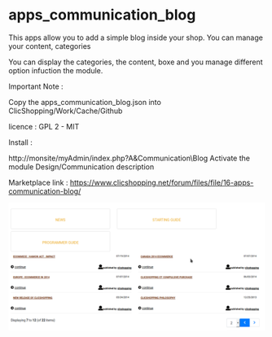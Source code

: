 # apps_communication_blog
This apps allow you to add a simple blog inside your shop. You can manage your content, categories

You can display the categories, the content, boxe and you manage different option infuction the module.

Important Note :

Copy the apps_communication_blog.json into ClicShopping/Work/Cache/Github

licence  : GPL 2 - MIT

Install : 

http://monsite/myAdmin/index.php?A&Communication\Blog
Activate the module Design/Communication description

Marketplace link : https://www.clicshopping.net/forum/files/file/16-apps-communication-blog/

![blog](https://github.com/ClicShoppingOfficialModulesV3/apps_communication_blog/blob/master/ModuleInfosJson/blog.png)


